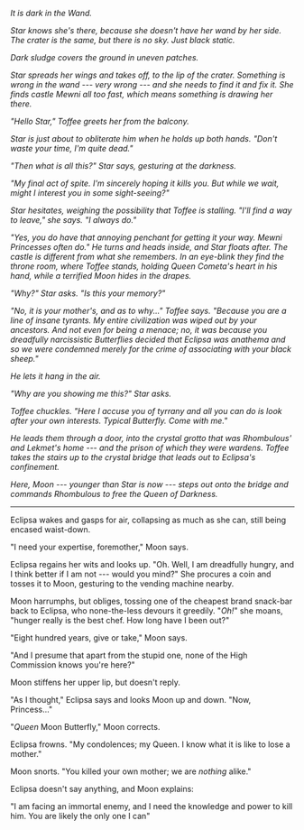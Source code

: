 _It is dark in the Wand._

_Star knows she's there, because she doesn't have her wand by her side. The crater is the same, but there is
no sky. Just black static._

_Dark sludge covers the ground in uneven patches._

_Star spreads her wings and takes off, to the lip of the crater. Something is wrong in the wand --- very
wrong --- and she needs to find it and fix it. She finds castle Mewni all too fast, which means something
is drawing her there._

_"Hello Star," Toffee greets her from the balcony._

_Star is just about to obliterate him when he holds up both hands. "Don't waste your time, I'm quite dead."_

_"Then what is all this?" Star says, gesturing at the darkness._

_"My final act of spite. I'm sincerely hoping it kills you. But while we wait, might I interest you in some
sight-seeing?"_

_Star hesitates, weighing the possibility that Toffee is stalling. "I'll find a way to leave," she says. "I always
do."_

_"Yes, you do have that annoying penchant for getting it your way. Mewni Princesses often do." He turns and heads
inside, and Star floats after. The castle is different from what she remembers. In an eye-blink they find the throne
room, where Toffee stands, holding Queen Cometa's heart in his hand, while a terrified Moon hides in the drapes._

_"Why?" Star asks. "Is this your memory?"_ 

_"No, it is your mother's, and as to why..." Toffee says. "Because you are a line of insane tyrants. My entire
civilization was wiped out by your ancestors. And not even for being a menace; no, it was because you dreadfully
narcissistic Butterflies decided that Eclipsa was anathema and so we were condemned merely for the crime of associating
with your black sheep."_

_He lets it hang in the air._

_"Why are you showing me this?" Star asks._

_Toffee chuckles. "Here I accuse you of tyrrany and all you can do is look after your own interests. Typical
Butterfly. Come with me."_

_He leads them through a door, into the crystal grotto that was Rhombulous' and Lekmet's home --- and the prison
of which they were wardens. Toffee takes the stairs up to the crystal bridge that leads out to Eclipsa's confinement._

_Here, Moon --- younger than Star is now --- steps out onto the bridge and commands Rhombulous to free the Queen of
Darkness._

----

Eclipsa wakes and gasps for air, collapsing as much as she can, still being encased waist-down.

"I need your expertise, foremother," Moon says.

Eclipsa regains her wits and looks up. "Oh. Well, I am dreadfully hungry, and I think better if I am not ---
would you mind?" She procures a coin and tosses it to Moon, gesturing to the vending machine nearby.

Moon harrumphs, but obliges, tossing one of the cheapest brand snack-bar back to Eclipsa, who none-the-less
devours it greedily. "_Oh!_" she moans, "hunger really is the best chef. How long have I been out?"

"Eight hundred years, give or take," Moon says.

"And I presume that apart from the stupid one, none of the High Commission knows you're here?"

Moon stiffens her upper lip, but doesn't reply.

"As I thought," Eclipsa says and looks Moon up and down. "Now, Princess..."

"_Queen_ Moon Butterfly," Moon corrects.

Eclipsa frowns. "My condolences; my Queen. I know what it is like to lose a mother."

Moon snorts. "You killed your own mother; we are _nothing_ alike."

Eclipsa doesn't say anything, and Moon explains:

"I am facing an immortal enemy, and I need the knowledge and power to kill him. You are likely the
only one I can"

